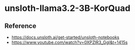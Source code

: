 # unsloth-llama3.2-3B-KorQuad

## Reference
- https://docs.unsloth.ai/get-started/unsloth-notebooks
- https://www.youtube.com/watch?v=0XPZlR3_GgI&t=1415s
